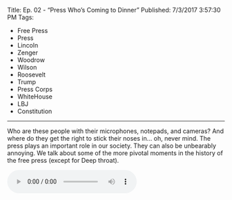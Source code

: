 Title: Ep. 02 - “Press Who’s Coming to Dinner”
Published: 7/3/2017 3:57:30 PM
Tags:
- Free Press
- Press
- Lincoln
- Zenger
- Woodrow
- Wilson
- Roosevelt
- Trump
- Press Corps
- WhiteHouse
- LBJ
- Constitution
---
Who are these people with their microphones, notepads, and cameras? And where do they get the right to stick their noses in… oh, never mind. The press plays an important role in our society. They can also be unbearably annoying. We talk about some of the more pivotal moments in the history of the free press (except for Deep throat).

<audio controls>
    <source src="../assets/audio/FactsAreOptional_2_Press Who's Coming To Dinner.mp3" type="audio/mpeg">
    Your browser does not support the audio element.
</audio>